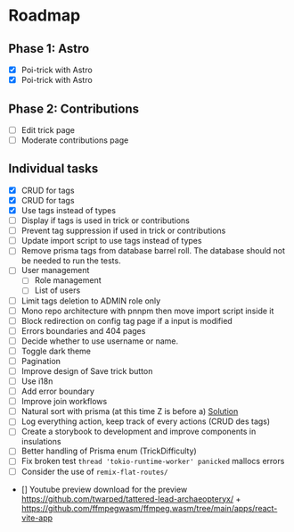 # Roadmap

## Phase 1: Astro

- [x] Poi-trick with Astro
- [x] Poi-trick with Astro

## Phase 2: Contributions

- [ ] Edit trick page
- [ ] Moderate contributions page

## Individual tasks

- [x] CRUD for tags
- [x] CRUD for tags
- [x] Use tags instead of types
- [ ] Display if tags is used in trick or contributions
- [ ] Prevent tag suppression if used in trick or contributions
- [ ] Update import script to use tags instead of types
- [ ] Remove prisma tags from database barrel roll. The database should not be needed to run the tests.
- [ ] User management
  - [ ] Role management
  - [ ] List of users
- [ ] Limit tags deletion to ADMIN role only
- [ ] Mono repo architecture with pnnpm then move import script inside it
- [ ] Block redirection on config tag page if a input is modified
- [ ] Errors boundaries and 404 pages
- [ ] Decide whether to use username or name.
- [ ] Toggle dark theme
- [ ] Pagination
- [ ] Improve design of Save trick button
- [ ] Use i18n
- [ ] Add error boundary
- [ ] Improve join workflows
- [ ] Natural sort with prisma (at this time Z is before a) [Solution](https://github.com/prisma/prisma/issues/3707#issuecomment-1165701760)
- [ ] Log everything action, keep track of every actions (CRUD des tags)
- [ ] Create a storybook to development and improve components in insulations
- [ ] Better handling of Prisma enum (TrickDifficulty)
- [ ] Fix broken test `thread 'tokio-runtime-worker' panicked` mallocs errors
- [ ] Consider the use of `remix-flat-routes/`
- [] Youtube preview download for the preview https://github.com/twarped/tattered-lead-archaeopteryx/ + https://github.com/ffmpegwasm/ffmpeg.wasm/tree/main/apps/react-vite-app
